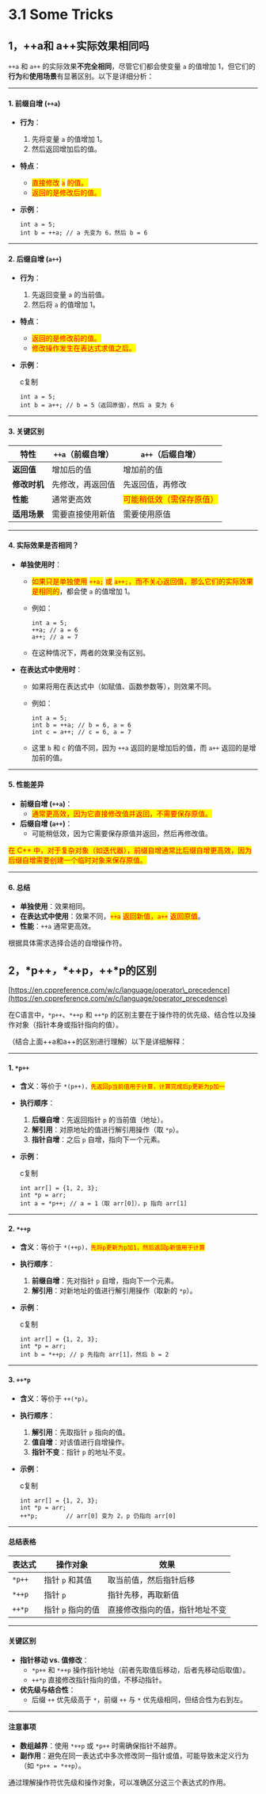 # 3.1 Some Tricks

## 1，++a和 a++实际效果相同吗

`++a` 和 `a++` 的实际效果**不完全相同**，尽管它们都会使变量 `a` 的值增加 1，但它们的**行为**和**使用场景**有显著区别。以下是详细分析：

***

#### 1. **前缀自增 (`++a`)**

* **行为**：
  1. 先将变量 `a` 的值增加 1。
  2. 然后返回增加后的值。
* **特点**：
  * <mark style="color:red;">直接修改</mark> <mark style="color:red;"></mark><mark style="color:red;">`a`</mark> <mark style="color:red;"></mark><mark style="color:red;">的值。</mark>
  * <mark style="color:red;">返回的是修改后的值。</mark>
*   **示例**：

    ```
    int a = 5;
    int b = ++a; // a 先变为 6，然后 b = 6
    ```

***

#### 2. **后缀自增 (`a++`)**

* **行为**：
  1. 先返回变量 `a` 的当前值。
  2. 然后将 `a` 的值增加 1。
* **特点**：
  * <mark style="color:red;">返回的是修改前的值。</mark>
  * <mark style="color:red;">修改操作发生在表达式求值之后。</mark>
*   **示例**：

    c复制

    ```
    int a = 5;
    int b = a++; // b = 5（返回原值），然后 a 变为 6
    ```

***

#### 3. **关键区别**

| 特性       | `++a`（前缀自增） | `a++`（后缀自增）                                  |
| -------- | ----------- | -------------------------------------------- |
| **返回值**  | 增加后的值       | 增加前的值                                        |
| **修改时机** | 先修改，再返回值    | 先返回值，再修改                                     |
| **性能**   | 通常更高效       | <mark style="color:red;">可能稍低效（需保存原值）</mark> |
| **适用场景** | 需要直接使用新值    | 需要使用原值                                       |

***

#### 4. **实际效果是否相同？**

* **单独使用时**：
  * <mark style="color:red;">如果只是单独使用</mark> <mark style="color:red;"></mark><mark style="color:red;">`++a;`</mark> <mark style="color:red;"></mark><mark style="color:red;">或</mark> <mark style="color:red;"></mark><mark style="color:red;">`a++;`</mark><mark style="color:red;">，而不关心返回值，那么它们的实际效果是相同的</mark>，都会使 `a` 的值增加 1。
  *   例如：

      ```
      int a = 5;
      ++a; // a = 6
      a++; // a = 7
      ```
  * 在这种情况下，两者的效果没有区别。
* **在表达式中使用时**：
  * 如果将用在表达式中（如赋值、函数参数等），则效果不同。
  *   例如：

      ```
      int a = 5;
      int b = ++a; // b = 6, a = 6
      int c = a++; // c = 6, a = 7
      ```
  * 这里 `b` 和 `c` 的值不同，因为 `++a` 返回的是增加后的值，而 `a++` 返回的是增加前的值。

***

#### 5. **性能差异**

* **前缀自增 (`++a`)**：
  * <mark style="color:red;">通常更高效，因为它直接修改值并返回，不需要保存原值。</mark>
* **后缀自增 (`a++`)**：
  * 可能稍低效，因为它需要保存原值并返回，然后再修改值。

<mark style="color:red;">在 C++ 中，对于复杂对象（如迭代器），前缀自增通常比后缀自增更高效，因为后缀自增需要创建一个临时对象来保存原值。</mark>

***

#### 6. **总结**

* **单独使用**：效果相同。
* **在表达式中使用**：效果不同，<mark style="color:red;">`++a`</mark> <mark style="color:red;"></mark><mark style="color:red;">返回新值，</mark><mark style="color:red;">`a++`</mark> <mark style="color:red;"></mark><mark style="color:red;">返回原值</mark>。
* **性能**：`++a` 通常更高效。

根据具体需求选择合适的自增操作符。

## 2，\*p++_，\*_++p，++\*p的区别

[https://en.cppreference.com/w/c/language/operator\_precedence](https://en.cppreference.com/w/c/language/operator_precedence)

在C语言中，`*p++`、`*++p` 和 `++*p` 的区别主要在于操作符的优先级、结合性以及操作对象（指针本身或指针指向的值）。

（结合上面++a和a++的区别进行理解）以下是详细解释：

***

#### 1. `*p++`

* **含义**：等价于 `*(p++)，`<mark style="color:red;">`先返回p当前值用于计算，计算完成后p更新为p加一`</mark>
* **执行顺序**：
  1. **后缀自增**：先返回指针 `p` 的当前值（地址）。
  2. **解引用**：对原地址的值进行解引用操作（取 `*p`）。
  3. **指针自增**：之后 `p` 自增，指向下一个元素。
*   **示例**：

    c复制

    ```
    int arr[] = {1, 2, 3};
    int *p = arr;
    int a = *p++; // a = 1（取 arr[0]），p 指向 arr[1]
    ```

***

#### 2. `*++p`

* **含义**：等价于 `*(++p)，`<mark style="color:red;">`先将p更新为p加1，然后返回p新值用于计算`</mark>
* **执行顺序**：
  1. **前缀自增**：先对指针 `p` 自增，指向下一个元素。
  2. **解引用**：对新地址的值进行解引用操作（取新的 `*p`）。
*   **示例**：

    c复制

    ```
    int arr[] = {1, 2, 3};
    int *p = arr;
    int b = *++p; // p 先指向 arr[1]，然后 b = 2
    ```

***

#### 3. `++*p`

* **含义**：等价于 `++(*p)`。
* **执行顺序**：
  1. **解引用**：先取指针 `p` 指向的值。
  2. **值自增**：对该值进行自增操作。
  3. **指针不变**：指针 `p` 的地址不变。
*   **示例**：

    c复制

    ```
    int arr[] = {1, 2, 3};
    int *p = arr;
    ++*p;        // arr[0] 变为 2，p 仍指向 arr[0]
    ```

***

#### 总结表格

| 表达式    | 操作对象        | 效果              |
| ------ | ----------- | --------------- |
| `*p++` | 指针 `p` 和其值  | 取当前值，然后指针后移     |
| `*++p` | 指针 `p`      | 指针先移，再取新值       |
| `++*p` | 指针 `p` 指向的值 | 直接修改指向的值，指针地址不变 |

***

#### 关键区别

* **指针移动 vs. 值修改**：
  * `*p++` 和 `*++p` 操作指针地址（前者先取值后移动，后者先移动后取值）。
  * `++*p` 直接修改指针指向的值，不移动指针。
* **优先级与结合性**：
  * 后缀 `++` 优先级高于 `*`，前缀 `++` 与 `*` 优先级相同，但结合性为右到左。

***

#### 注意事项

* **数组越界**：使用 `*++p` 或 `*p++` 时需确保指针不越界。
* **副作用**：避免在同一表达式中多次修改同一指针或值，可能导致未定义行为（如 `*p++ = *++p`）。

通过理解操作符优先级和操作对象，可以准确区分这三个表达式的作用。





